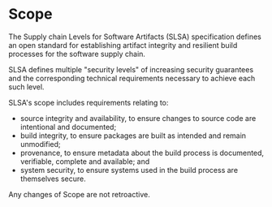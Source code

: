 # Scope

The Supply chain Levels for Software Artifacts (SLSA) specification defines an open standard for establishing artifact integrity and resilient build processes for the software supply chain.

SLSA defines multiple "security levels" of increasing security guarantees and the corresponding technical requirements necessary to achieve each such level.

SLSA's scope includes requirements relating to:

* source integrity and availability, to ensure changes to source code are intentional and documented;
* build integrity, to ensure packages are built as intended and remain unmodified;
* provenance, to ensure metadata about the build process is documented, verifiable, complete and available; and
* system security, to ensure systems used in the build process are themselves secure.

Any changes of Scope are not retroactive. 
